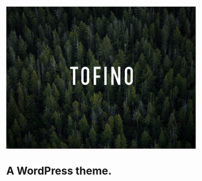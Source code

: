 ![Tofino](https://raw.githubusercontent.com/mrchimp/tofino/master/screenshot.png)

# A WordPress theme. #
